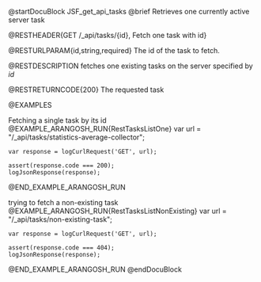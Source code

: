 
@startDocuBlock JSF_get_api_tasks
@brief Retrieves  one currently active server task

@RESTHEADER{GET /_api/tasks/{id}, Fetch one task with id}

@RESTURLPARAM{id,string,required}
The id of the task to fetch.

@RESTDESCRIPTION
fetches one existing tasks on the server specified by *id*

@RESTRETURNCODE{200}
The requested task

@EXAMPLES

Fetching a single task by its id
@EXAMPLE_ARANGOSH_RUN{RestTasksListOne}
    var url = "/_api/tasks/statistics-average-collector";

    var response = logCurlRequest('GET', url);

    assert(response.code === 200);
    logJsonResponse(response);

@END_EXAMPLE_ARANGOSH_RUN

trying to fetch a non-existing task
@EXAMPLE_ARANGOSH_RUN{RestTasksListNonExisting}
    var url = "/_api/tasks/non-existing-task";

    var response = logCurlRequest('GET', url);

    assert(response.code === 404);
    logJsonResponse(response);

@END_EXAMPLE_ARANGOSH_RUN
@endDocuBlock

